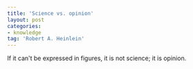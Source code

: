```yaml
---
title: 'Science vs. opinion'
layout: post
categories:
- knowledge
tag: 'Robert A. Heinlein'
---
```


If it can't be expressed in figures, it is not science; it is opinion.